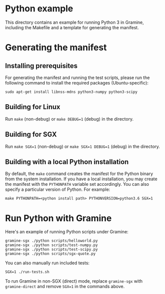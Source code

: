 # Python example

This directory contains an example for running Python 3 in Gramine, including
the Makefile and a template for generating the manifest.

# Generating the manifest

## Installing prerequisites

For generating the manifest and running the test scripts, please run the following
command to install the required packages (Ubuntu-specific):

    sudo apt-get install libnss-mdns python3-numpy python3-scipy

## Building for Linux

Run `make` (non-debug) or `make DEBUG=1` (debug) in the directory.

## Building for SGX

Run `make SGX=1` (non-debug) or `make SGX=1 DEBUG=1` (debug) in the directory.

## Building with a local Python installation

By default, the `make` command creates the manifest for the Python binary from
the system installation. If you have a local installation, you may create the
manifest with the `PYTHONPATH` variable set accordingly. You can also specify
a particular version of Python. For example:

```
make PYTHONPATH=<python install path> PYTHONVERSION=python3.6 SGX=1
```

# Run Python with Gramine

Here's an example of running Python scripts under Gramine:
```
gramine-sgx ./python scripts/helloworld.py
gramine-sgx ./python scripts/test-numpy.py
gramine-sgx ./python scripts/test-scipy.py
gramine-sgx ./python scripts/sgx-quote.py
```

You can also manually run included tests:
```
SGX=1 ./run-tests.sh
```

To run Gramine in non-SGX (direct) mode, replace `gramine-sgx` with
`gramine-direct` and remove `SGX=1` in the commands above.
